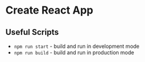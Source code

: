# Create React App

## Useful Scripts
- `npm run start` -  build and run in development mode
- `npm run build` - build and run in production mode